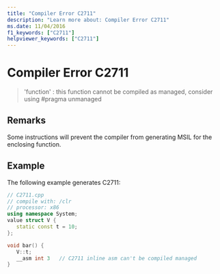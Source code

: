```yaml
---
title: "Compiler Error C2711"
description: "Learn more about: Compiler Error C2711"
ms.date: 11/04/2016
f1_keywords: ["C2711"]
helpviewer_keywords: ["C2711"]
---
```

# Compiler Error C2711

> 'function' : this function cannot be compiled as managed, consider using #pragma unmanaged

## Remarks

Some instructions will prevent the compiler from generating MSIL for the enclosing function.

## Example

The following example generates C2711:

```cpp
// C2711.cpp
// compile with: /clr
// processor: x86
using namespace System;
value struct V {
   static const t = 10;
};

void bar() {
   V::t;
   __asm int 3   // C2711 inline asm can't be compiled managed
}
```
